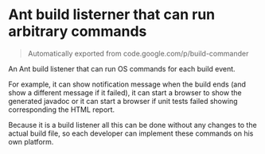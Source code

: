 # Ant build listerner that can run arbitrary commands
> Automatically exported from code.google.com/p/build-commander

An Ant build listener that can run OS commands for each build event.

For example, it can show notification message when the build ends (and show a different message if it failed), it can start a browser to show the generated javadoc or it can start a browser if unit tests failed showing corresponding the HTML report.

Because it is a build listener all this can be done without any changes to the actual build file, so each developer can implement these commands on his own platform.
